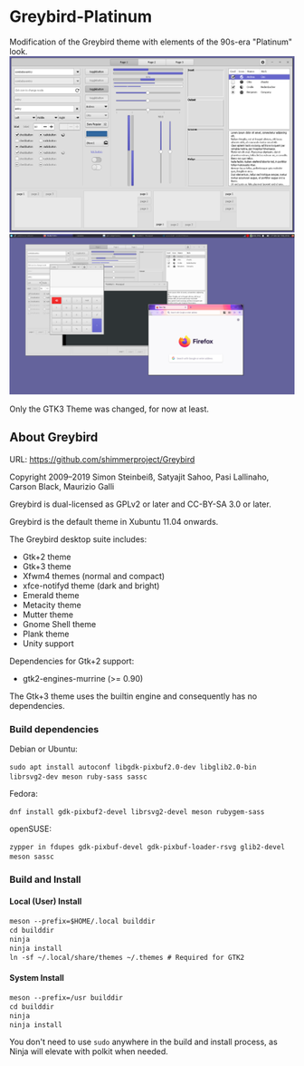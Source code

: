 Greybird-Platinum
=======

Modification of the Greybird theme with elements of the 90s-era "Platinum" look. 
![Screenshot of gtk3-widget-factory](Greybird-Platinum-1.png "GTK3 Widget Factory")
![Screenshot of desktop](Greybird-Platinum.png "Desktop")

Only the GTK3 Theme was changed, for now at least. 

About Greybird
----------------------
URL: https://github.com/shimmerproject/Greybird

Copyright 2009–2019 Simon Steinbeiß, Satyajit Sahoo, Pasi Lallinaho, Carson Black, Maurizio Galli

Greybird is dual-licensed as GPLv2 or later and CC-BY-SA 3.0 or later.

Greybird is the default theme in Xubuntu 11.04 onwards.

The Greybird desktop suite includes:
- Gtk+2 theme
- Gtk+3 theme
- Xfwm4 themes (normal and compact)
- xfce-notifyd theme (dark and bright)
- Emerald theme
- Metacity theme
- Mutter theme
- Gnome Shell theme
- Plank theme
- Unity support

Dependencies for Gtk+2 support:
- gtk2-engines-murrine (>= 0.90)

The Gtk+3 theme uses the builtin engine and consequently has no dependencies.

### Build dependencies ###
Debian or Ubuntu:

`sudo apt install autoconf libgdk-pixbuf2.0-dev libglib2.0-bin librsvg2-dev meson ruby-sass sassc`

Fedora:

`dnf install gdk-pixbuf2-devel librsvg2-devel meson rubygem-sass`

openSUSE:

`zypper in fdupes gdk-pixbuf-devel gdk-pixbuf-loader-rsvg glib2-devel meson sassc`

### Build and Install ###

#### Local (User) Install ####

```
meson --prefix=$HOME/.local builddir
cd builddir
ninja
ninja install
ln -sf ~/.local/share/themes ~/.themes # Required for GTK2
```

#### System Install ####

```
meson --prefix=/usr builddir
cd builddir
ninja
ninja install
```

You don't need to use `sudo` anywhere in the build and install process, as Ninja will elevate with polkit when needed.
